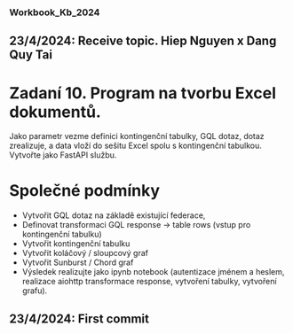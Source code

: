 ### Workbook_Kb_2024

## 23/4/2024: Receive topic. Hiep Nguyen x Dang Quy Tai
# Zadaní 10. Program na tvorbu Excel dokumentů.
Jako parametr vezme definici kontingenční tabulky, GQL dotaz, dotaz zrealizuje, a data vloží do sešitu Excel spolu s kontingenční tabulkou. Vytvořte jako FastAPI službu.

# Společné podmínky
- Vytvořit GQL dotaz na základě existující federace,
- Definovat transformaci GQL response -> table rows (vstup pro kontingenční tabulku)
- Vytvořit kontingenční tabulku
- Vytvořit koláčový / sloupcový graf
- Vytvořit Sunburst / Chord graf
- Výsledek realizujte jako ipynb notebook (autentizace jménem a heslem, realizace aiohttp transformace response, vytvoření tabulky, vytvoření grafu).

## 23/4/2024: First commit